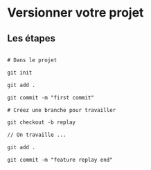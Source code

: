# Versionner votre projet

## Les étapes

```txt

# Dans le projet

git init

git add . 

git commit -m "first commit"

# Créez une branche pour travailler

git checkout -b replay

// On travaille ...

git add . 

git commit -m "feature replay end"

```
